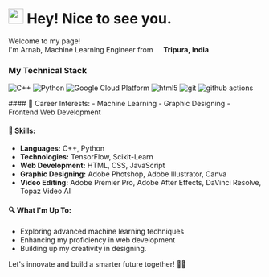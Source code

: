 <h1><img src="https://emojis.slackmojis.com/emojis/images/1531849430/4246/blob-sunglasses.gif?1531849430" width="30"/> Hey! Nice to see you.</h1>

<p>Welcome to my page! </br> I'm Arnab, Machine Learning Engineer from <img src="![image](https://github.com/arnabsaha7/arnabsaha7/assets/88814961/e9424183-9c00-47c1-a846-5418abc14f5c)
" width="13"/> <b>Tripura, India</b></p>
<h3>My Technical Stack</h3>
<p>
  <img alt="C++" src="https://img.shields.io/badge/-C++-5E97D0?style=flat-square&logo=Cpp&logoColor=white" />
  <img alt="Python" src="https://img.shields.io/badge/-Python-ffde57?style=flat-square&logo=python&logoColor=4584B6" />

  <img alt="Google Cloud Platform" src="https://img.shields.io/badge/-Google_Cloud_Platform-1a73e8?style=flat-square&logo=google-cloud&logoColor=white" />
  <img alt="html5" src="https://img.shields.io/badge/-HTML5-E34F26?style=flat-square&logo=html5&logoColor=white" />
  <img alt="git" src="https://img.shields.io/badge/-Git-F05032?style=flat-square&logo=git&logoColor=white" />
  <img alt="github actions" src="https://img.shields.io/badge/-Github_Actions-2088FF?style=flat-square&logo=github-actions&logoColor=white" />
  
</p>
#### 💼 Career Interests:
- Machine Learning
- Graphic Designing
- Frontend Web Development

#### 🚀 Skills:
- **Languages:** C++, Python
- **Technologies:** TensorFlow, Scikit-Learn
- **Web Development:** HTML, CSS, JavaScript
- **Graphic Designing:** Adobe Photshop, Adobe Illustrator, Canva
- **Video Editing:** Adobe Premier Pro, Adobe After Effects, DaVinci Resolve, Topaz Video AI

#### 🔍 What I'm Up To:
- Exploring advanced machine learning techniques
- Enhancing my proficiency in web development
- Building up my creativity in designing.
  

Let's innovate and build a smarter future together! 🤖✨
